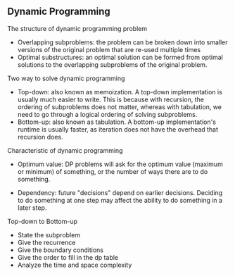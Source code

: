 ## Dynamic Programming

The structure of dynamic programming problem

- Overlapping subproblems: the problem can be broken down into smaller versions of the original problem that are re-used multiple times
- Optimal substructures: an optimal solution can be formed from optimal solutions to the overlapping subproblems of the original problem.

Two way to solve dynamic programming

- Top-down: also known as memoization. A top-down implementation is usually much easier to write. This is because with recursion, the ordering of subproblems does not matter, whereas with tabulation, we need to go through a logical ordering of solving subproblems.
- Bottom-up: also known as tabulation. A bottom-up implementation's runtime is usually faster, as iteration does not have the overhead that recursion does.

Characteristic of dynamic programming

- Optimum value: DP problems will ask for the optimum value (maximum or minimum) of something, or the number of ways there are to do something.

- Dependency: future "decisions" depend on earlier decisions. Deciding to do something at one step may affect the ability to do something in a later step.

Top-down to Bottom-up

- State the subproblem
- Give the recurrence
- Give the boundary conditions
- Give the order to fill in the dp table
- Analyze the time and space complexity


